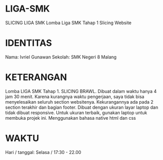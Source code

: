 # LIGA-SMK
SLICING LIGA SMK
Lomba Liga SMK
Tahap 1
Slicing Website
# IDENTITAS
Nama: Ivriel Gunawan
Sekolah: SMK Negeri 8 Malang
# KETERANGAN
Lomba LIGA SMK Tahap 1.
SLICING BRAWL.
Dibuat dalam waktu hanya 4 jam 30 menit.
Karena kurangnya waktu pengerjaan, saya tidak bisa menyelesaikan seluruh section websitenya.
Kekurangannya ada pada 2 section terakhir dan bagian footer.
Dibuat dengan ukuran layar laptop dan tidak dibuat responsive. Untuk ukuran terbaik, gunakan laptop untuk membuka projek ini.
Menggunakan bahasa native html dan css
# WAKTU
Hari / tanggal: Selasa / 17:30 - 22.00
